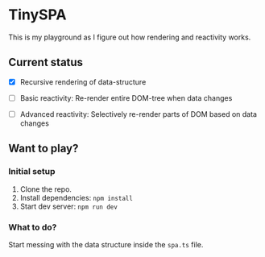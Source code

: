 # TinySPA

This is my playground as I figure out how rendering and reactivity works.

## Current status

* [x] Recursive rendering of data-structure
* [ ] Basic reactivity: Re-render entire DOM-tree when data changes
* [ ] Advanced reactivity: Selectively re-render parts of DOM based on data changes


## Want to play?

### Initial setup

1. Clone the repo.
1. Install dependencies: `npm install`
1. Start dev server: `npm run dev`


### What to do?

Start messing with the data structure inside the `spa.ts` file.
